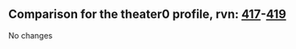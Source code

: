 ## Comparison for the theater0 profile, rvn: [417](https://github.com/PRO100KatYT/FortniteProfileRevisions/tree/main/profiles/theater0/417%20theater0.json)-[419](https://github.com/PRO100KatYT/FortniteProfileRevisions/tree/main/profiles/theater0/419%20theater0.json)

No changes
